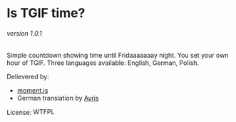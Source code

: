 # Is TGIF time?
###### version 1.0.1

Simple countdown showing time until Fridaaaaaaay night. You set your own hour of TGIF. Three languages available: English, German, Polish.

Delievered by:
- [moment.js](https://github.com/moment/moment)
- German translation by [Avris](https://avris.it)

License: <a href="http://www.wtfpl.net/"><img src="http://www.wtfpl.net/wp-content/uploads/2012/12/wtfpl-badge-4.png" width="80" height="15" alt="WTFPL" /></a>
